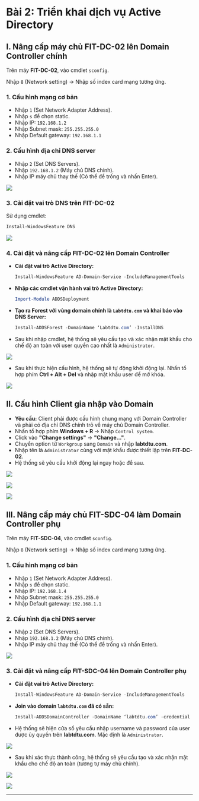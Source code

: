 ﻿# **Bài 2: Triển khai dịch vụ Active Directory**

## **I. Nâng cấp máy chủ FIT-DC-02 lên Domain Controller chính**

Trên máy **FIT-DC-02**, vào cmdlet `sconfig`.

Nhập `8` (Network setting) → Nhập số index card mạng tương ứng.

### **1. Cấu hình mạng cơ bản**

*   Nhập `1` (Set Network Adapter Address).
*   Nhập `s` để chọn static.
*   Nhập IP: `192.168.1.2`
*   Nhập Subnet mask: `255.255.255.0`
*   Nhập Default gateway: `192.168.1.1`

### **2. Cấu hình địa chỉ DNS server**

*   Nhập `2` (Set DNS Servers).
*   Nhập `192.168.1.2` (Máy chủ DNS chính).
*   Nhập IP máy chủ thay thế (Có thể để trống và nhấn Enter).

![](\images\Aspose.Words.3da246a5-8bd-484e-ab30-ef511ec523f1.001.png)

### **3. Cài đặt vai trò DNS trên FIT-DC-02**

Sử dụng cmdlet:
```powershell
Install-WindowsFeature DNS
```

![](\images\Aspose.Words.3da246a5-80bd-484e-ab30-ef511ec523f1.002.png)

### **4. Cài đặt và nâng cấp FIT-DC-02 lên Domain Controller**

*   **Cài đặt vai trò Active Directory:**
    ```powershell
    Install-WindowsFeature AD-Domain-Service -IncludeManagementTools
    ```
*   **Nhập các cmdlet vận hành vai trò Active Directory:**
    ```powershell
    Import-Module ADDSDeployment
    ```
*   **Tạo ra Forest với vùng domain chính là `Labtdtu.com` và khai báo vào DNS Server:**
    ```powershell
    Install-ADDSForest -DomainName ‘Labtdtu.com’ -InstallDNS
    ```
*   Sau khi nhập cmdlet, hệ thống sẽ yêu cầu tạo và xác nhận mật khẩu cho chế độ an toàn với user quyền cao nhất là `Administrator`.

![](\images\Aspose.Words.3da246a5-80bd-484e-ab30-ef511ec523f1.003.png)

*   Sau khi thực hiện cấu hình, hệ thống sẽ tự động khởi động lại. Nhấn tổ hợp phím **Ctrl + Alt + Del** và nhập mật khẩu user để mở khóa.

![](\images\Aspose.Words.3da246a5-80bd-484e-ab30-ef511ec523f1.004.png)

## **II. Cấu hình Client gia nhập vào Domain**

*   **Yêu cầu:** Client phải được cấu hình chung mạng với Domain Controller và phải có địa chỉ DNS chính trỏ về máy chủ Domain Controller.
*   Nhấn tổ hợp phím **Windows + R** → Nhập `Control system`.
*   Click vào **"Change settings"** → **"Change…"**.
*   Chuyển option từ `Workgroup` sang `Domain` và nhập **labtdtu.com**.
*   Nhập tên là `Administrator` cùng với mật khẩu được thiết lập trên **FIT-DC-02**.
*   Hệ thống sẽ yêu cầu khởi động lại ngay hoặc để sau.

![](\images\Aspose.Words.3da246a5-80bd-484e-ab30-ef511ec523f1.005.png)

![](\images\Aspose.Words.3da246a5-80bd-484e-ab30-ef511ec523f1.006.png)

![](\images\Aspose.Words.3da246a5-80bd-484e-ab30-ef511ec523f1.007.png)

## **III. Nâng cấp máy chủ FIT-SDC-04 làm Domain Controller phụ**

Trên máy **FIT-SDC-04**, vào cmdlet `sconfig`.

Nhập `8` (Network setting) → Nhập số index card mạng tương ứng.

### **1. Cấu hình mạng cơ bản**

*   Nhập `1` (Set Network Adapter Address).
*   Nhập `s` để chọn static.
*   Nhập IP: `192.168.1.4`
*   Nhập Subnet mask: `255.255.255.0`
*   Nhập Default gateway: `192.168.1.1`

### **2. Cấu hình địa chỉ DNS server**

*   Nhập `2` (Set DNS Servers).
*   Nhập `192.168.1.2` (Máy chủ DNS chính).
*   Nhập IP máy chủ thay thế (Có thể để trống và nhấn Enter).

![](\images\Aspose.Words.3da246a5-80bd-484e-ab30-ef511ec523f1.008.png)

### **3. Cài đặt và nâng cấp FIT-SDC-04 lên Domain Controller phụ**

*   **Cài đặt vai trò Active Directory:**
    ```powershell
    Install-WindowsFeature AD-Domain-Service -IncludeManagementTools
    ```
*   **Join vào domain `labtdtu.com` đã có sẵn:**
    ```powershell
    Install-ADDSDomainController -DomainName ‘labtdtu.com’ -credential (Get-Credential) -force:$true
    ```
*   Hệ thống sẽ hiện cửa sổ yêu cầu nhập username và password của user được ủy quyền trên **labtdtu.com**. Mặc định là `Administrator`.

![](\images\Aspose.Words.3da246a5-80bd-484e-ab30-ef511ec523f1.009.png)

*   Sau khi xác thực thành công, hệ thống sẽ yêu cầu tạo và xác nhận mật khẩu cho chế độ an toàn (tương tự máy chủ chính).

![](\images\Aspose.Words.3da246a5-80bd-484e-ab30-ef511ec523f1.010.png)

![](\images\Aspose.Words.3da246a5-80bd-484e-ab30-ef511ec523f1.011.png)

***